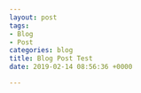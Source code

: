 ```yaml
---
layout: post
tags:
- Blog
- Post
categories: blog
title: Blog Post Test
date: 2019-02-14 08:56:36 +0000

---
```

